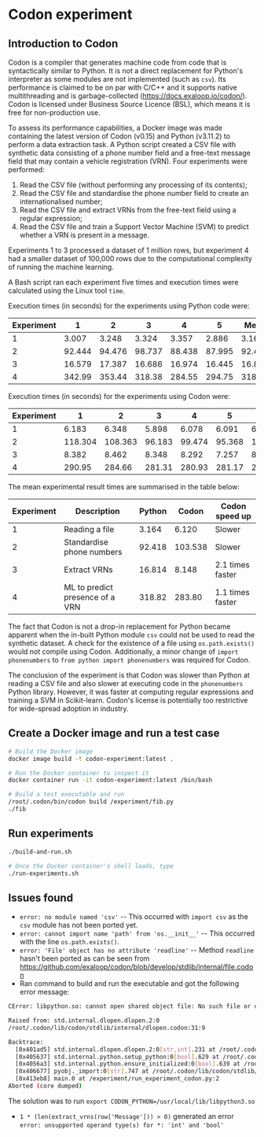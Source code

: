 # Codon experiment

## Introduction to Codon

Codon is a compiler that generates machine code from code that is syntactically similar to Python. It is not a direct replacement for Python's interpreter as some modules are not implemented (such as `csv`). Its performance is claimed to be on par with C/C++ and it supports native multithreading and is garbage-collected (https://docs.exaloop.io/codon/). Codon is licensed under Business Source Licence (BSL), which means it is free for non-production use.

To assess its performance capabilities, a Docker image was made containing the latest version of Codon (v0.15) and Python (v3.11.2) to perform a data extraction task. A Python script created a CSV file with synthetic data consisting of a phone number field and a free-text message field that may contain a vehicle registration (VRN). Four experiments were performed:

1. Read the CSV file (without performing any processing of its contents);
2. Read the CSV file and standardise the phone number field to create an internationalised number;
3. Read the CSV file and extract VRNs from the free-text field using a regular expression;
4. Read the CSV file and train a Support Vector Machine (SVM) to predict whether a VRN is present in a message.

Experiments 1 to 3 processed a dataset of 1 million rows, but experiment 4 had a smaller dataset of 100,000 rows due to the computational complexity of running the machine learning.

A Bash script ran each experiment five times and execution times were calculated using the Linux tool `time`.

Execution times (in seconds) for the experiments using Python code were:

| Experiment | 1      | 2      | 3      | 4      | 5      | Mean   |
| ---------- | ------ | ------ | ------ | ------ | ------ | ------ |
| 1          | 3.007  | 3.248  | 3.324  | 3.357  | 2.886  | 3.164  |
| 2          | 92.444 | 94.476 | 98.737 | 88.438 | 87.995 | 92.418 |
| 3          | 16.579 | 17.387 | 16.686 | 16.974 | 16.445 | 16.814 |
| 4          | 342.99 | 353.44 | 318.38 | 284.55 | 294.75 | 318.82 |

Execution times (in seconds) for the experiments using Codon were:

| Experiment | 1       | 2       | 3      | 4      | 5      | Mean    |
| ---------- | ------- | ------- | ------ | ------ | ------ | ------- |
| 1          | 6.183   | 6.348   | 5.898  | 6.078  | 6.091  | 6.120   |
| 2          | 118.304 | 108.363 | 96.183 | 99.474 | 95.368 | 103.538 |
| 3          | 8.382   | 8.462   | 8.348  | 8.292  | 7.257  | 8.148   |
| 4          | 290.95  | 284.66  | 281.31 | 280.93 | 281.17 | 283.80  |

The mean experimental result times are summarised in the table below:

| Experiment | Description                     | Python | Codon   | Codon speed up   |
| ---------- | ------------------------------- | ------ | ------- | ---------------- |
| 1          | Reading a file                  | 3.164  | 6.120   | Slower           |
| 2          | Standardise phone numbers       | 92.418 | 103.538 | Slower           |
| 3          | Extract VRNs                    | 16.814 | 8.148   | 2.1 times faster |
| 4          | ML to predict presence of a VRN | 318.82 | 283.80  | 1.1 times faster |

The fact that Codon is not a drop-in replacement for Python became apparent when the in-built Python module `csv` could not be used to read the synthetic dataset. A check for the existence of a file using `os.path.exists()` would not compile using Codon. Additionally, a minor change of `import phonenumbers` to `from python import phonenumbers` was required for Codon.

The conclusion of the experiment is that Codon was slower than Python at reading a CSV file and also slower at executing code in the `phonenumbers` Python library. However, it was faster at computing regular expressions and training a SVM in Scikit-learn. Codon's license is potentially too restrictive for wide-spread adoption in industry.

## Create a Docker image and run a test case

```bash
# Build the Docker image
docker image build -t codon-experiment:latest .

# Run the Docker container to inspect it
docker container run -it codon-experiment:latest /bin/bash

# Build a test executable and run
/root/.codon/bin/codon build /experiment/fib.py
./fib
```

## Run experiments

```bash
./build-and-run.sh

# Once the Docker container's shell loads, type
./run-experiments.sh
```

## Issues found

- `error: no module named 'csv'` -- This occurred with `import csv` as the `csv` module has not been ported yet.
- `error: cannot import name 'path' from 'os.__init__'` -- This occurred with the line `os.path.exists()`.
- `error: 'File' object has no attribute 'readline'` -- Method `readline` hasn't been ported as can be seen from https://github.com/exaloop/codon/blob/develop/stdlib/internal/file.codon
- Ran command to build and run the executable and got the following error message:

```bash
CError: libpython.so: cannot open shared object file: No such file or directory

Raised from: std.internal.dlopen.dlopen.2:0
/root/.codon/lib/codon/stdlib/internal/dlopen.codon:31:9

Backtrace:
  [0x401ad5] std.internal.dlopen.dlopen.2:0[str,int].231 at /root/.codon/lib/codon/stdlib/internal/dlopen.codon:31
  [0x405637] std.internal.python.setup_python:0[bool].629 at /root/.codon/lib/codon/stdlib/internal/python.codon
  [0x4056a3] std.internal.python.ensure_initialized:0[bool].639 at /root/.codon/lib/codon/stdlib/internal/python.codon:361
  [0x406677] pyobj._import:0[str].747 at /root/.codon/lib/codon/stdlib/internal/python.codon:360
  [0x413eb8] main.0 at /experiment/run_experiment_codon.py:2
Aborted (core dumped)
```

The solution was to run `export CODON_PYTHON=/usr/local/lib/libpython3.so`

- `1 * (len(extract_vrns(row['Message'])) > 0)` generated an error `error: unsupported operand type(s) for *: 'int' and 'bool'`
